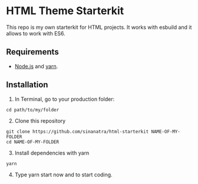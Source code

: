 # HTML Theme Starterkit

This repo is my own starterkit for HTML projects. It works with esbuild and it allows to work with ES6. 

## Requirements

+ [Node.js](https://nodejs.org/en/) and [yarn](https://classic.yarnpkg.com/en/docs/install/#mac-stable).

## Installation

1. In Terminal, go to your production folder:
```
cd path/to/my/folder
```

2. Clone this repository
```
git clone https://github.com/sinanatra/html-starterkit NAME-OF-MY-FOLDER
cd NAME-OF-MY-FOLDER
```

3. Install dependencies with yarn
```
yarn
```

4. Type yarn start now and to start coding. 